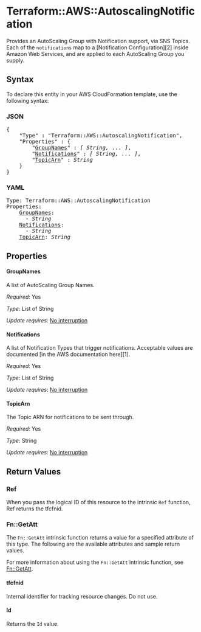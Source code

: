 # Terraform::AWS::AutoscalingNotification

Provides an AutoScaling Group with Notification support, via SNS Topics. Each of
the `notifications` map to a [Notification Configuration][2] inside Amazon Web
Services, and are applied to each AutoScaling Group you supply.

## Syntax

To declare this entity in your AWS CloudFormation template, use the following syntax:

### JSON

<pre>
{
    "Type" : "Terraform::AWS::AutoscalingNotification",
    "Properties" : {
        "<a href="#groupnames" title="GroupNames">GroupNames</a>" : <i>[ String, ... ]</i>,
        "<a href="#notifications" title="Notifications">Notifications</a>" : <i>[ String, ... ]</i>,
        "<a href="#topicarn" title="TopicArn">TopicArn</a>" : <i>String</i>
    }
}
</pre>

### YAML

<pre>
Type: Terraform::AWS::AutoscalingNotification
Properties:
    <a href="#groupnames" title="GroupNames">GroupNames</a>: <i>
      - String</i>
    <a href="#notifications" title="Notifications">Notifications</a>: <i>
      - String</i>
    <a href="#topicarn" title="TopicArn">TopicArn</a>: <i>String</i>
</pre>

## Properties

#### GroupNames

A list of AutoScaling Group Names.

_Required_: Yes

_Type_: List of String

_Update requires_: [No interruption](https://docs.aws.amazon.com/AWSCloudFormation/latest/UserGuide/using-cfn-updating-stacks-update-behaviors.html#update-no-interrupt)

#### Notifications

A list of Notification Types that trigger
notifications. Acceptable values are documented [in the AWS documentation here][1].

_Required_: Yes

_Type_: List of String

_Update requires_: [No interruption](https://docs.aws.amazon.com/AWSCloudFormation/latest/UserGuide/using-cfn-updating-stacks-update-behaviors.html#update-no-interrupt)

#### TopicArn

The Topic ARN for notifications to be sent through.

_Required_: Yes

_Type_: String

_Update requires_: [No interruption](https://docs.aws.amazon.com/AWSCloudFormation/latest/UserGuide/using-cfn-updating-stacks-update-behaviors.html#update-no-interrupt)

## Return Values

### Ref

When you pass the logical ID of this resource to the intrinsic `Ref` function, Ref returns the tfcfnid.

### Fn::GetAtt

The `Fn::GetAtt` intrinsic function returns a value for a specified attribute of this type. The following are the available attributes and sample return values.

For more information about using the `Fn::GetAtt` intrinsic function, see [Fn::GetAtt](https://docs.aws.amazon.com/AWSCloudFormation/latest/UserGuide/intrinsic-function-reference-getatt.html).

#### tfcfnid

Internal identifier for tracking resource changes. Do not use.

#### Id

Returns the <code>Id</code> value.

